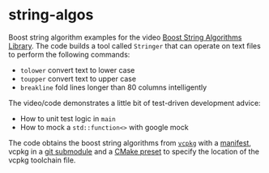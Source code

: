 # string-algos
Boost string algorithm examples for the video [Boost String Algorithms Library](https://www.youtube.com/watch?v=23eXt2EuMLM).
The code builds a tool called `Stringer` that can operate on text files to perform the following commands:
- `tolower` convert text to lower case
- `toupper` convert text to upper case
- `breakline` fold lines longer than 80 columns intelligently

The video/code demonstrates a little bit of test-driven development advice:
- How to unit test logic in `main`
- How to mock a `std::function<>` with google mock

The code obtains the boost string algorithms from [`vcpkg`](https://vcpkg.io/en/) with a [manifest](https://learn.microsoft.com/en-us/vcpkg/concepts/manifest-mode),
vcpkg in a [git submodule](https://git-scm.com/docs/git-submodule) and a [CMake preset](https://cmake.org/cmake/help/latest/manual/cmake-presets.7.html) to specify
the location of the vcpkg toolchain file.
